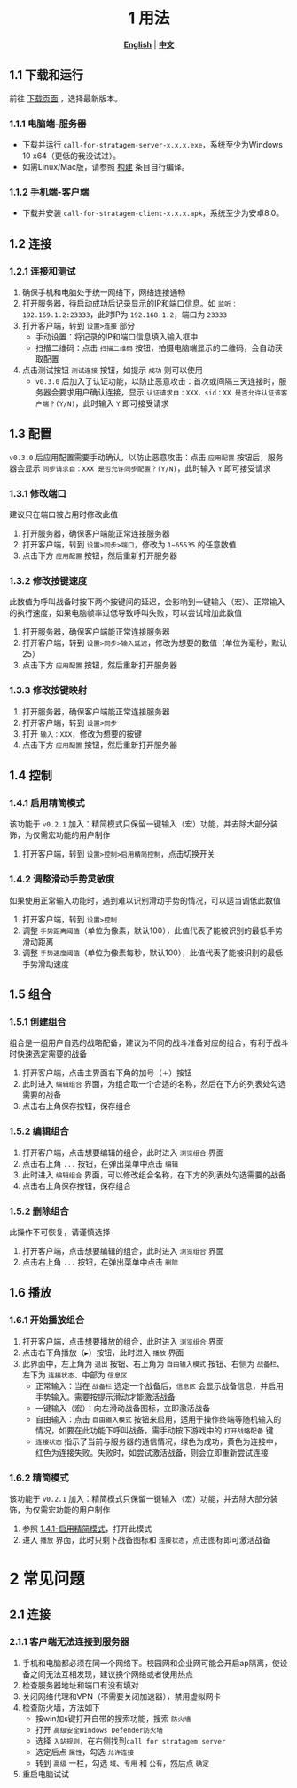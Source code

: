 <div align="center">
  
# 1 用法

[**English**](./usage.md) | [**中文**](./usage_zh_CN.md)

</div>

## 1.1 下载和运行

前往 [下载页面](https://github.com/WisteFinch/Helldivers2CallForStratagemsOnPhone/releases/latest) ，选择最新版本。

### 1.1.1 电脑端-服务器

- 下载并运行 `call-for-stratagem-server-x.x.x.exe`，系统至少为Windows 10 x64（更低的我没试过）。
- 如需Linux/Mac版，请参照 [构建](./README_zh_CN.md#构建) 条目自行编译。

### 1.1.2 手机端-客户端

- 下载并安装 `call-for-stratagem-client-x.x.x.apk`，系统至少为安卓8.0。

## 1.2 连接

### 1.2.1 连接和测试

1. 确保手机和电脑处于统一网络下，网络连接通畅
2. 打开服务器，待启动成功后记录显示的IP和端口信息。如 `监听：192.169.1.2:23333`，此时IP为 `192.168.1.2`，端口为 `23333`
3. 打开客户端，转到 `设置>连接` 部分
    - 手动设置：将记录的IP和端口信息填入输入框中
    - 扫描二维码：点击 `扫描二维码` 按钮，拍摄电脑端显示的二维码，会自动获取配置
4. 点击测试按钮 `测试连接` 按钮，如提示 `成功` 则可以使用
    - `v0.3.0` 后加入了认证功能，以防止恶意攻击：首次或间隔三天连接时，服务器会要求用户确认连接，显示 `认证请求自：XXX，sid：XX 是否允许认证该客户端？(Y/N)`，此时输入 `Y` 即可接受请求

## 1.3 配置

`v0.3.0` 后应用配置需要手动确认，以防止恶意攻击：点击 `应用配置` 按钮后，服务器会显示 `同步请求自：XXX 是否允许同步配置？(Y/N)`，此时输入 `Y` 即可接受请求

### 1.3.1 修改端口

建议只在端口被占用时修改此值

1. 打开服务器，确保客户端能正常连接服务器
2. 打开客户端，转到 `设置>同步>端口`，修改为 `1~65535` 的任意数值
3. 点击下方 `应用配置` 按钮，然后重新打开服务器

### 1.3.2 修改按键速度

此数值为呼叫战备时按下两个按键间的延迟，会影响到一键输入（宏）、正常输入的执行速度，如果电脑帧率过低导致呼叫失败，可以尝试增加此数值

1. 打开服务器，确保客户端能正常连接服务器
2. 打开客户端，转到 `设置>同步>输入延迟`，修改为想要的数值（单位为毫秒，默认25）
3. 点击下方 `应用配置` 按钮，然后重新打开服务器

### 1.3.3 修改按键映射

1. 打开服务器，确保客户端能正常连接服务器
2. 打开客户端，转到 `设置>同步`
3. 打开 `输入：XXX`，修改为想要的按键
4. 点击下方 `应用配置` 按钮，然后重新打开服务器

## 1.4 控制

### 1.4.1 启用精简模式

该功能于 `v0.2.1` 加入：精简模式只保留一键输入（宏）功能，并去除大部分装饰，为仅需宏功能的用户制作

1. 打开客户端，转到 `设置>控制>启用精简控制`，点击切换开关

### 1.4.2 调整滑动手势灵敏度

如果使用正常输入功能时，遇到难以识别滑动手势的情况，可以适当调低此数值

1. 打开客户端，转到 `设置>控制`
2. 调整 `手势距离阈值`（单位为像素，默认100），此值代表了能被识别的最低手势滑动距离
3. 调整 `手势速度阈值`（单位为像素每秒，默认100），此值代表了能被识别的最低手势滑动速度

## 1.5 组合

### 1.5.1 创建组合

组合是一组用户自选的战略配备，建议为不同的战斗准备对应的组合，有利于战斗时快速选定需要的战备

1. 打开客户端，点击主界面右下角的加号（`＋`）按钮
2. 此时进入 `编辑组合` 界面，为组合取一个合适的名称，然后在下方的列表处勾选需要的战备
3. 点击右上角保存按钮，保存组合

### 1.5.2 编辑组合

1. 打开客户端，点击想要编辑的组合，此时进入 `浏览组合` 界面
2. 点击右上角 `...` 按钮，在弹出菜单中点击 `编辑`
3. 此时进入 `编辑组合` 界面，可以修改组合名称，在下方的列表处勾选需要的战备
4. 点击右上角保存按钮，保存组合

### 1.5.2 删除组合

此操作不可恢复，请谨慎选择

1. 打开客户端，点击想要编辑的组合，此时进入 `浏览组合` 界面
2. 点击右上角 `...` 按钮，在弹出菜单中点击 `删除`

## 1.6 播放

### 1.6.1 开始播放组合

1. 打开客户端，点击想要播放的组合，此时进入 `浏览组合` 界面
2. 点击右下角播放（`▶`）按钮，此时进入 `播放` 界面
3. 此界面中，左上角为 `退出` 按钮、右上角为 `自由输入模式` 按钮、右侧为 `战备栏`、左下为 `连接状态`、中部为 `信息区`
    - 正常输入：当在 `战备栏` 选定一个战备后，`信息区` 会显示战备信息，并启用手势输入。需要按提示滑动才能激活战备
    - 一键输入（宏）：向左滑动战备图标，立即激活战备
    - 自由输入：点击 `自由输入模式` 按钮来启用，适用于操作终端等随机输入的情况，如要在此功能下呼叫战备，需手动按下游戏中的 `打开战略配备` 键
    - `连接状态` 指示了当前与服务器的通信情况，绿色为成功，黄色为连接中，红色为连接失败。失败时，如尝试激活战备，则会立即重新尝试连接

### 1.6.2 精简模式

该功能于 `v0.2.1` 加入：精简模式只保留一键输入（宏）功能，并去除大部分装饰，为仅需宏功能的用户制作

1. 参照 [1.4.1-启用精简模式](#141-启用精简模式)，打开此模式
2. 进入 `播放` 界面，此时只剩下战备图标和 `连接状态`，点击图标即可激活战备

# 2 常见问题

## 2.1 连接

### 2.1.1 客户端无法连接到服务器

1. 手机和电脑都必须在同一个网络下。校园网和企业网可能会开启ap隔离，使设备之间无法互相发现，建议换个网络或者使用热点
2. 检查服务器地址和端口有没有填对
3. 关闭网络代理和VPN（不需要关闭加速器），禁用虚拟网卡
4. 检查防火墙，方法如下
    - 按win加s键打开自带的搜索功能，搜索 `防火墙`
    - 打开 `高级安全Windows Defender防火墙`
    - 选择 `入站规则`，在右侧找到`call for stratagem server`
    - 选定后点 `属性`，勾选 `允许连接`
    - 转到 `高级` 一栏，勾选 `域`、`专用` 和 `公有`，然后点 `确定`
5. 重启电脑试试
